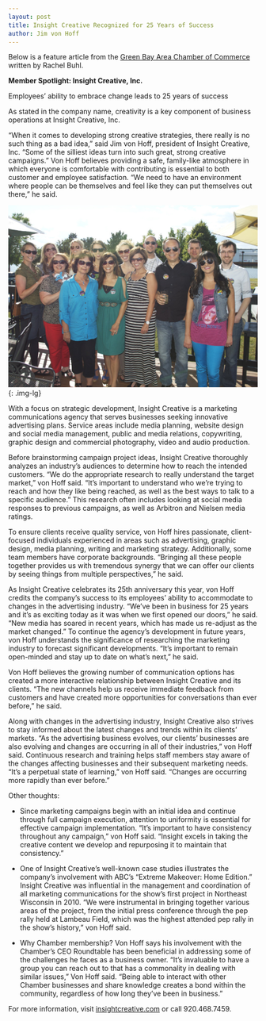 ```yaml
---
layout: post
title: Insight Creative Recognized for 25 Years of Success
author: Jim von Hoff
---
```


Below is a feature article from the [Green Bay Area Chamber of Commerce](http://www.titletown.org/) written by Rachel Buhl.

**Member Spotlight: Insight Creative, Inc.**

Employees’ ability to embrace change leads to 25 years of success

As stated in the company name, creativity is a key component of business operations at Insight Creative, Inc.

“When it comes to developing strong creative strategies, there really is no such thing as a bad idea,” said Jim von Hoff, president of Insight Creative, Inc. “Some of the silliest ideas turn into such great, strong creative campaigns.” Von Hoff believes providing a safe, family-like atmosphere in which everyone is comfortable with contributing is essential to both customer and employee satisfaction. “We need to have an environment where people can be themselves and feel like they can put themselves out there,” he said.

![Insight Creative 25 years](/img/BashGroup2013-1024x745.jpg){: .img-lg}

With a focus on strategic development, Insight Creative is a marketing communications agency that serves businesses seeking innovative advertising plans. Service areas include media planning, website design and social media management, public and media relations, copywriting, graphic design and commercial photography, video and audio production.

Before brainstorming campaign project ideas, Insight Creative thoroughly analyzes an industry’s audiences to determine how to reach the intended customers. “We do the appropriate research to really understand the target market,” von Hoff said. “It’s important to understand who we’re trying to reach and how they like being reached, as well as the best ways to talk to a specific audience.” This research often includes looking at social media responses to previous campaigns, as well as Arbitron and Nielsen media ratings.

To ensure clients receive quality service, von Hoff hires passionate, client-focused individuals experienced in areas such as advertising, graphic design, media planning, writing and marketing strategy. Additionally, some team members have corporate backgrounds. “Bringing all these people together provides us with tremendous synergy that we can offer our clients by seeing things from multiple perspectives,” he said.

As Insight Creative celebrates its 25th anniversary this year, von Hoff credits the company’s success to its employees’ ability to accommodate to changes in the advertising industry. “We’ve been in business for 25 years and it’s as exciting today as it was when we first opened our doors,” he said. “New media has soared in recent years, which has made us re-adjust as the market changed.” To continue the agency’s development in future years, von Hoff understands the significance of researching the marketing industry to forecast significant developments. “It’s important to remain open-minded and stay up to date on what’s next,” he said.

Von Hoff believes the growing number of communication options has created a more interactive relationship between Insight Creative and its clients. “The new channels help us receive immediate feedback from customers and have created more opportunities for conversations than ever before,” he said.

Along with changes in the advertising industry, Insight Creative also strives to stay informed about the latest changes and trends within its clients’ markets. “As the advertising business evolves, our clients’ businesses are also evolving and changes are occurring in all of their industries,” von Hoff said. Continuous research and training helps staff members stay aware of the changes affecting businesses and their subsequent marketing needs. “It’s a perpetual state of learning,” von Hoff said. “Changes are occurring more rapidly than ever before.”

Other thoughts:

- Since marketing campaigns begin with an initial idea and continue through full campaign execution, attention to uniformity is essential for effective campaign implementation. “It’s important to have consistency throughout any campaign,” von Hoff said. “Insight excels in taking the creative content we develop and repurposing it to maintain that consistency.”

- One of Insight Creative’s well-known case studies illustrates the company’s involvement with ABC’s “Extreme Makeover: Home Edition.” Insight Creative was influential in the management and coordination of all marketing communications for the show’s first project in Northeast Wisconsin in 2010. “We were instrumental in bringing together various areas of the project, from the initial press conference through the pep rally held at Lambeau Field, which was the highest attended pep rally in the show’s history,” von Hoff said.

- Why Chamber membership? Von Hoff says his involvement with the Chamber’s CEO Roundtable has been beneficial in addressing some of the challenges he faces as a business owner. “It’s invaluable to have a group you can reach out to that has a commonality in dealing with similar issues,” Von Hoff said. “Being able to interact with other Chamber businesses and share knowledge creates a bond within the community, regardless of how long they’ve been in business.”

For more information, visit [insightcreative.com](http://www.insightcreative.com) or call 920.468.7459.
